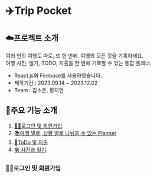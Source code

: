 # ✈️Trip Pocket 

## ☁️프로젝트 소개 
여러 번의 여행도 따로, 또 한 번에. 여행의 모든 것을 기록하세요.     
여행 사진, 일기, TODO, 지출을 한 번에 기록할 수 있는 통합 플래너.   
- React.js와 Firebase를 사용하였습니다.
- 제작기간 : 2023.09.14 ~ 2023.12.02
- Team : 김소은, 황지연

## 🩷주요 기능 소개
1. [🧑‍💻로그인 및 회원가입](#로그인-및-회원가입)
2. [📚여행 별로, 상황 별로 나눠쓸 수 있는 Planner](#여행-별로,-상황-별로-나눠쓸-수-있는-Planner)
3. [💸ToDo 및 지출](#ToDo-및-지출)
4. [🛠 사진과 일기](#사진과-일기)


### 🧑‍💻로그인 및 회원가입

